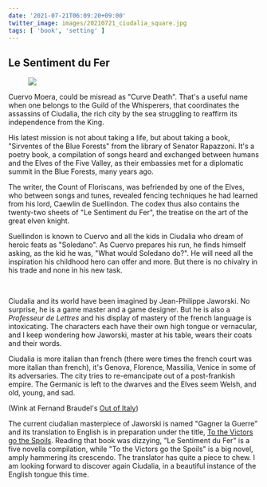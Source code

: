 ```yaml
---
date: '2021-07-21T06:09:20+09:00'
twitter_image: images/20210721_ciudalia_square.jpg
tags: [ 'book', 'setting' ]
---
```


## Le Sentiment du Fer

<figure class="right">
<a href="images/20210721_fer.jpg"><img src="images/20210721_fer.jpg" loading="lazy" /></a>
<figcaption>
</figcaption>
</figure>

Cuervo Moera, could be misread as "Curve Death". That's a useful name when one belongs to the Guild of the Whisperers, that coordinates the assassins of Ciudalia, the rich city by the sea struggling to reaffirm its independence from the King.

His latest mission is not about taking a life, but about taking a book, "Sirventes of the Blue Forests" from the library of Senator Rapazzoni. It's a poetry book, a compilation of songs heard and exchanged between humans and the Elves of the Five Valley, as their embassies met for a diplomatic summit in the Blue Forests, many years ago.

The writer, the Count of Floriscans, was befriended by one of the Elves, who between songs and tunes, revealed fencing techniques he had learned from his lord, Caewlin de Suellindon. The codex thus also contains the twenty-two sheets of "Le Sentiment du Fer", the treatise on the art of the great elven knight.

Suellindon is known to Cuervo and all the kids in Ciudalia who dream of heroic feats as "Soledano". As Cuervo prepares his run, he finds himself asking, as the kid he was, "What would Soledano do?". He will need all the inspiration his childhood hero can offer and more. But there is no chivalry in his trade and none in his new task.

&nbsp;

Ciudalia and its world have been imagined by Jean-Philippe Jaworski. No surprise, he is a game master and a game designer. But he is also a _Professeur de Lettres_ and his display of mastery of the french language is intoxicating. The characters each have their own high tongue or vernacular, and I keep wondering how Jaworski, master at his table, wears their coats and their words.

Ciudalia is more italian than french (there were times the french court was more italian than french), it's Genova, Florence, Massilia, Venice in some of its adversaries. The city tries to re-emancipate out of a post-frankish empire. The Germanic is left to the dwarves and the Elves seem Welsh, and old, young, and sad.

(Wink at Fernand Braudel's [Out of Italy](https://www.globalpolicyjournal.com/blog/07/08/2020/darkness-illuminated-world-italy-braudel))

The current ciudalian masterpiece of Jaworski is named "Gagner la Guerre" and its translation to English is in preparation under the title, [To the Victors go the Spoils](https://www.moutons-electriques.fr/english-1). Reading that book was dizzying, "Le Sentiment du Fer" is a five novella compilation, while "To the Victors go the Spoils" is a big novel, amply hammering its crescendo. The translator has quite a piece to chew. I am looking forward to discover again Ciudalia, in a beautiful instance of the English tongue this time.

